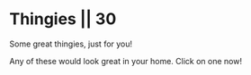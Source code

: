# Thingies || 30


Some great thingies, just for you!

Any of these would look great in your home. Click on one now!